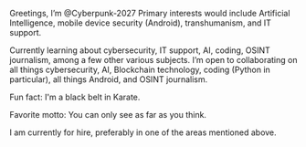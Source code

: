 Greetings, I’m @Cyberpunk-2027
Primary interests would include Artificial Intelligence, mobile device security (Android), transhumanism, and IT support.

Currently learning about cybersecurity, IT support, AI, coding, OSINT journalism, among a few other various subjects. I’m open to collaborating on all things cybersecurity, AI, Blockchain technology, coding (Python in particular), all things Android, and OSINT journalism.

Fun fact: I'm a black belt in Karate.

Favorite motto: You can only see as far as you think.

I am currently for hire, preferably in one of the areas mentioned above.